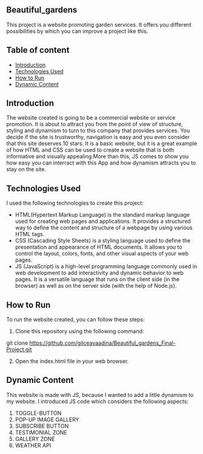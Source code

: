 ## Beautiful_gardens
This project is a website promoting garden services. It offers you different possibilities by which you can improve a project like this.

## Table of content

- [Introduction](#introduction)
- [Technologies Used](#technologies-used)
- [How to Run](#how-to-run)
- [Dynamic Content](#dynamic-content)
  
## Introduction

The website created is going to be a commercial website or service promotion. 
It is about to attract you from the point of view of structure, styling and dynamism to turn to this company that provides services. You decide if the site is trustworthy, navigation is easy and you even consider that this site deserves 10 stars. It is a basic website, but it is a great example of how HTML and CSS can be used to create a website that is both informative and visually appealing.More than this, JS comes to show you how easy you can interract with this App and how dynamism attracts you to stay on the site.

## Technologies Used

I used the following technologies to create this project:

- HTML(Hypertext Markup Language) is the standard markup language used for creating web pages and applications. It provides a structured way to define the content and structure of a webpage by using various HTML tags.
- CSS (Cascading Style Sheets) is a styling language used to define the presentation and appearance of HTML documents. It allows you to control the layout, colors, fonts, and other visual aspects of your web pages.
- JS (JavaScript) is a high-level programming language commonly used in web development to add interactivity and dynamic behavior to web pages. It is a versatile language that runs on the client side (in the browser) as well as on the server side (with the help of Node.js).

## How to Run

To run the website created, you can follow these steps:

1. Clone this repository using the following command:

git clone https://github.com/gilceavaadina/Beautiful_gardens_Final-Project.git


2. Open the index.html file in your web browser.

## Dynamic Content
This website is made with JS, because I wanted to add a little dynamism to my website. I introduced JS code which considers the following aspects: 
1. TOGGLE-BUTTON
2. POP-UP IMAGE GALLERY
3. SUBSCRIBE BUTTON
4. TESTIMONIAL ZONE
5. GALLERY ZONE
6. WEATHER API 

